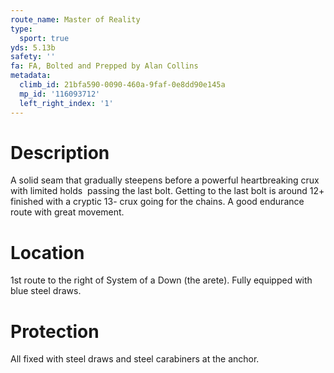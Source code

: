 ```yaml
---
route_name: Master of Reality
type:
  sport: true
yds: 5.13b
safety: ''
fa: FA, Bolted and Prepped by Alan Collins
metadata:
  climb_id: 21bfa590-0090-460a-9faf-0e8dd90e145a
  mp_id: '116093712'
  left_right_index: '1'
---
```

# Description
A solid seam that gradually steepens before a powerful heartbreaking crux with limited holds  passing the last bolt. Getting to the last bolt is around 12+ finished with a cryptic 13- crux going for the chains. A good endurance route with great movement.

# Location
1st route to the right of System of a Down (the arete). Fully equipped with blue steel draws.

# Protection
All fixed with steel draws and steel carabiners at the anchor.
